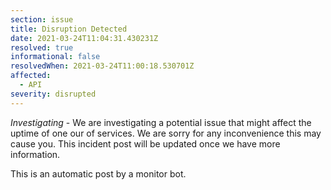 ```yaml
---
section: issue
title: Disruption Detected
date: 2021-03-24T11:04:31.430231Z
resolved: true
informational: false
resolvedWhen: 2021-03-24T11:00:18.530701Z
affected:
  - API
severity: disrupted
---
```

*Investigating* - We are investigating a potential issue that might affect the uptime of one our of services. We are sorry for any inconvenience this may cause you. This incident post will be updated once we have more information.

This is an automatic post by a monitor bot.
        